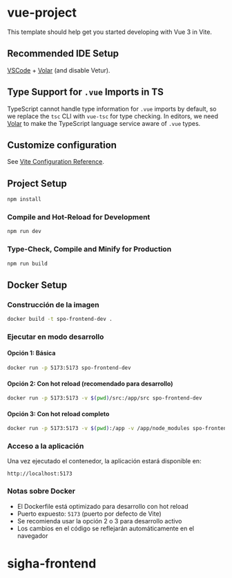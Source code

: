 # vue-project

This template should help get you started developing with Vue 3 in Vite.

## Recommended IDE Setup

[VSCode](https://code.visualstudio.com/) + [Volar](https://marketplace.visualstudio.com/items?itemName=Vue.volar) (and disable Vetur).

## Type Support for `.vue` Imports in TS

TypeScript cannot handle type information for `.vue` imports by default, so we replace the `tsc` CLI with `vue-tsc` for type checking. In editors, we need [Volar](https://marketplace.visualstudio.com/items?itemName=Vue.volar) to make the TypeScript language service aware of `.vue` types.

## Customize configuration

See [Vite Configuration Reference](https://vite.dev/config/).

## Project Setup

```sh
npm install
```

### Compile and Hot-Reload for Development

```sh
npm run dev
```

### Type-Check, Compile and Minify for Production

```sh
npm run build
```

## Docker Setup

### Construcción de la imagen

```sh
docker build -t spo-frontend-dev .
```

### Ejecutar en modo desarrollo

#### Opción 1: Básica

```sh
docker run -p 5173:5173 spo-frontend-dev
```

#### Opción 2: Con hot reload (recomendado para desarrollo)

```sh
docker run -p 5173:5173 -v $(pwd)/src:/app/src spo-frontend-dev
```

#### Opción 3: Con hot reload completo

```sh
docker run -p 5173:5173 -v $(pwd):/app -v /app/node_modules spo-frontend-dev
```

### Acceso a la aplicación

Una vez ejecutado el contenedor, la aplicación estará disponible en:

```
http://localhost:5173
```

### Notas sobre Docker

- El Dockerfile está optimizado para desarrollo con hot reload
- Puerto expuesto: `5173` (puerto por defecto de Vite)
- Se recomienda usar la opción 2 o 3 para desarrollo activo
- Los cambios en el código se reflejarán automáticamente en el navegador

# sigha-frontend
